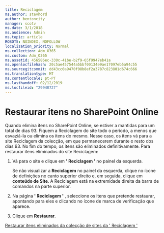 ```yaml
---
title: Reciclagem
ms.author: stevhord
author: bentoncity
manager: scotv
ms.date: 3/1/2018
ms.audience: Admin
ms.topic: article
ROBOTS: NOINDEX, NOFOLLOW
localization_priority: Normal
ms.collection: Adm_O365
ms.custom: Adm_O365
ms.assetid: 456586ec-330c-41be-b2f9-65f9947eb41a
ms.openlocfilehash: 20c5ae457544a5bbf00134e9ae17097eb5a94c55
ms.sourcegitcommit: dd43cc0a9470f98b8ef2a3787c823801d674c666
ms.translationtype: MT
ms.contentlocale: pt-PT
ms.lasthandoff: 02/12/2019
ms.locfileid: "29940727"
---
```

# <a name="restore-items-in-sharepoint-online"></a>Restaurar itens no SharePoint Online

Quando elimina itens no SharePoint Online, se estiver a mantidas para um total de dias 93. Fiquem a Reciclagem do site todo o período, a menos que esvaziá-la ou elimina os itens do mesmo. Nesse caso, os itens vá para a site Reciclagem da colecção, em que permanecerem durante o resto dos dias 93. No fim do tempo, os itens são eliminados definitivamente. Para restaurar itens eliminados do site Reciclagem:
  
1. Vá para o site e clique em **' Reciclagem '** no painel da esquerda. 
    
    Se não visualizar a **Reciclagem** no painel da esquerda, clique no ícone de definições no canto superior direito e, em seguida, clique em **conteúdo de Site**. A Reciclagem está na extremidade direita da barra de comandos na parte superior.
    
2. Na página **' Reciclagem '** , seleccione os itens que pretende restaurar, apontando para eles e clicando no ícone de marca de verificação que aparece. 
    
3. Clique em **Restaurar**.
    
[Restaurar itens eliminados da colecção de sites da ' Reciclagem '](https://go.microsoft.com/fwlink/?linkid=866439)
  

